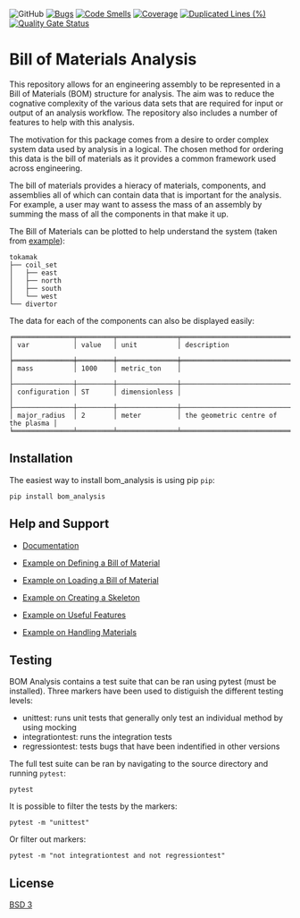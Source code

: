 ![GitHub](https://git.ccfe.ac.uk/step/invesselcomponents/outboardblanket/bom_analysis)
[![Bugs](https://sonarqube.apps.l/api/project_badges/measure?project=step_invesselcomponents_outboardblanket_bom_analysis_AXkhiCaHuvKL_5-NB71c&metric=bugs)](https://sonarqube.apps.l/dashboard?id=step_invesselcomponents_outboardblanket_bom_analysis_AXkhiCaHuvKL_5-NB71c)
[![Code Smells](https://sonarqube.apps.l/api/project_badges/measure?project=step_invesselcomponents_outboardblanket_bom_analysis_AXkhiCaHuvKL_5-NB71c&metric=code_smells)](https://sonarqube.apps.l/dashboard?id=step_invesselcomponents_outboardblanket_bom_analysis_AXkhiCaHuvKL_5-NB71c)
[![Coverage](https://sonarqube.apps.l/api/project_badges/measure?project=step_invesselcomponents_outboardblanket_bom_analysis_AXkhiCaHuvKL_5-NB71c&metric=coverage)](https://sonarqube.apps.l/dashboard?id=step_invesselcomponents_outboardblanket_bom_analysis_AXkhiCaHuvKL_5-NB71c)
[![Duplicated Lines (%)](https://sonarqube.apps.l/api/project_badges/measure?project=step_invesselcomponents_outboardblanket_bom_analysis_AXkhiCaHuvKL_5-NB71c&metric=duplicated_lines_density)](https://sonarqube.apps.l/dashboard?id=step_invesselcomponents_outboardblanket_bom_analysis_AXkhiCaHuvKL_5-NB71c)
[![Quality Gate Status](https://sonarqube.apps.l/api/project_badges/measure?project=step_invesselcomponents_outboardblanket_bom_analysis_AXkhiCaHuvKL_5-NB71c&metric=alert_status)](https://sonarqube.apps.l/dashboard?id=step_invesselcomponents_outboardblanket_bom_analysis_AXkhiCaHuvKL_5-NB71c)

# Bill of Materials Analysis

This repository allows for an engineering assembly to be represented in a Bill of Materials 
(BOM) structure for analysis. The aim was to reduce the cognative complexity of the various data
sets that are required for input or output of an analysis workflow. The repository also
includes a number of features to help with this analysis.

The motivation for this package comes from a desire to order complex
system data used by analysis in a logical. The chosen method
for ordering this data is the bill of materials as it provides a common
framework used across engineering.

The bill of materials provides a hieracy of materials, components, and assemblies
all of which can contain data that is important for the analysis. For example,
a user may want to assess the mass of an assembly by summing the mass of all
the components in that make it up.

The Bill of Materials can be plotted to help understand the system (taken from [example](https://git.ccfe.ac.uk/step/invesselcomponents/outboardblanket/bom_analysis/-/blob/development/examples/example_0%20-%20Defining%20a%20Bill%20of%20Materials.ipynb)):

    tokamak
    ├── coil_set
    │   ├── east
    │   ├── north
    │   ├── south
    │   └── west
    └── divertor

The data for each of the components can also be displayed easily:

    ╒═══════════════╤═════════╤═══════════════╤════════════════════════════════════╕
    │ var           │ value   │ unit          │ description                        │
    ╞═══════════════╪═════════╪═══════════════╪════════════════════════════════════╡
    │ mass          │ 1000    │ metric_ton    │                                    │
    ├───────────────┼─────────┼───────────────┼────────────────────────────────────┤
    │ configuration │ ST      │ dimensionless │                                    │
    ├───────────────┼─────────┼───────────────┼────────────────────────────────────┤
    │ major_radius  │ 2       │ meter         │ the geometric centre of the plasma │
    ╘═══════════════╧═════════╧═══════════════╧════════════════════════════════════╛    

## Installation

The easiest way to install bom_analysis is using pip ``pip``:

    pip install bom_analysis


## Help and Support

- [Documentation](http://step.gitpages.ccfe.ac.uk/invesselcomponents/outboardblanket/bom_analysis/#)

- [Example on Defining a Bill of Material](https://git.ccfe.ac.uk/step/invesselcomponents/outboardblanket/bom_analysis/-/blob/development/examples/example_0%20-%20Defining%20a%20Bill%20of%20Materials.ipynb)

- [Example on Loading a Bill of Material](https://git.ccfe.ac.uk/step/invesselcomponents/outboardblanket/bom_analysis/-/blob/development/examples/example_1%20-%20Loading_a_Bill_of_Materials.ipynb)

- [Example on Creating a Skeleton](https://git.ccfe.ac.uk/step/invesselcomponents/outboardblanket/bom_analysis/-/blob/development/examples/example_2%20-%20Creating%20a%20Skeleton%20from%20Scratch.ipynb)

- [Example on Useful Features](https://git.ccfe.ac.uk/step/invesselcomponents/outboardblanket/bom_analysis/-/blob/development/examples/example_3%20-%20Other%20Useful%20Classes.ipynb)

- [Example on Handling Materials](https://git.ccfe.ac.uk/step/invesselcomponents/outboardblanket/bom_analysis/-/blob/development/examples/example_4%20-%20Handling%20Materials.ipynb)


## Testing

BOM Analysis contains a test suite that can be ran using pytest (must be installed). Three markers have been used to distiguish the different testing levels:
- unittest: runs unit tests that generally only test an individual method by using mocking
- integrationtest: runs the integration tests
- regressiontest: tests bugs that have been indentified in other versions

The full test suite can be ran by navigating to the source directory and running ``pytest``:

    pytest 

It is possible to filter the tests by the markers:

    pytest -m "unittest"

Or filter out markers:

    pytest -m "not integrationtest and not regressiontest"

## License
[BSD 3](LICENSE)